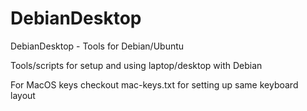 # DebianDesktop

DebianDesktop - Tools for Debian/Ubuntu

Tools/scripts for setup and using laptop/desktop with Debian

For MacOS keys checkout mac-keys.txt for setting up same keyboard layout
